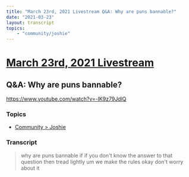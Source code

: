 ```yaml
---
title: "March 23rd, 2021 Livestream Q&A: Why are puns bannable?"
date: "2021-03-23"
layout: transcript
topics:
    - "community/joshie"
---
```

# [March 23rd, 2021 Livestream](../2021-03-23.md)
## Q&A: Why are puns bannable?
https://www.youtube.com/watch?v=-lK9z79JdlQ

### Topics
* [Community > Joshie](../topics/community/joshie.md)

### Transcript

> why are puns bannable if if you don't know the answer to that question then tread lightly um we make the rules okay don't worry about it
